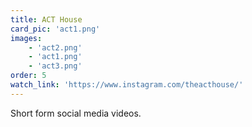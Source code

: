 ```yaml
---
title: ACT House
card_pic: 'act1.png'
images: 
    - 'act2.png'
    - 'act1.png'
    - 'act3.png'
order: 5
watch_link: 'https://www.instagram.com/theacthouse/'
---
```


Short form social media videos.

